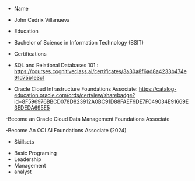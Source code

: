 
* Name
- John Cedrix Villanueva

* Education
- Bachelor of Science in Information Technology (BSIT)

* Certifications
- SQL and Relational Databases 101 :
https://courses.cognitiveclass.ai/certificates/3a30a8f6ad8a4233b474e91d75b1e3c1

- Oracle Cloud Infrastructure Foundations Associate:
https://catalog-education.oracle.com/ords/certview/sharebadge?id=8F596976BBCD078D823912A0BC91D88FAEF9DE7F049034E91669E3EDEDA695E5

-Become an Oracle Cloud Data Management Foundations Associate


-Become An OCI AI Foundations Associate (2024) 



* Skillsets
- Basic Programing
- Leadership
- Management
- analyst
  


